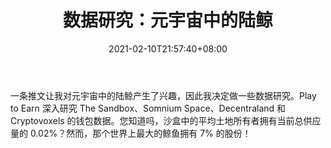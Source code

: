 ﻿---
title: "数据研究：元宇宙中的陆鲸"
date: 2021-02-10T21:57:40+08:00
lastmod: 2021-02-10T16:45:40+08:00
draft: false
authors: ["Keene"]
description: "一条推文让我对元宇宙中的陆鲸产生了兴趣，因此我决定做一些数据研究。Play to Earn 深入研究 The Sandbox、Somnium Space、Decentraland 和 Cryptovoxels 的钱包数据。您知道吗，沙盒中的平均土地所有者拥有当前总供应量的 0.02%？然而，那个世界上最大的鲸鱼拥有 7% 的股份！"
featuredImage: "data-research-land-whales-in-the-metaverse.png"
tags: ["Virtual World","虚拟世界","Play to Earn"]
categories: ["news"]
news: ["虚拟世界"]
weight: 
lightgallery: true
pinned: false
recommend: false
recommend1: false
---

一条推文让我对元宇宙中的陆鲸产生了兴趣，因此我决定做一些数据研究。Play to Earn 深入研究 The Sandbox、Somnium Space、Decentraland 和 Cryptovoxels 的钱包数据。您知道吗，沙盒中的平均土地所有者拥有当前总供应量的 0.02%？然而，那个世界上最大的鲸鱼拥有 7% 的股份！

<!--more-->

